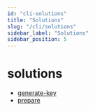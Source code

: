 ```yaml
---
id: "cli-solutions"
title: "Solutions"
slug: "/cli/solutions"
sidebar_label: "Solutions"
sidebar_position: 5
---
```


# solutions

* [generate-key](./solutions/generate-key)
* [prepare](./solutions/prepare)